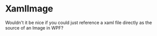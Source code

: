 XamlImage
=========

Wouldn't it be nice if you could just reference a xaml file directly as the source of an Image in WPF?
